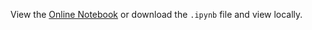 View the [Online Notebook](http://nbviewer.ipython.org/github/iit-cs579/main/blob/master/lec/l12/l12.ipynb) or download the `.ipynb` file and view locally.
